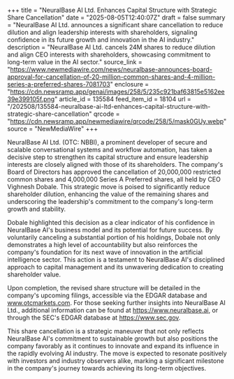 +++
title = "NeuralBase AI Ltd. Enhances Capital Structure with Strategic Share Cancellation"
date = "2025-08-05T12:40:07Z"
draft = false
summary = "NeuralBase AI Ltd. announces a significant share cancellation to reduce dilution and align leadership interests with shareholders, signaling confidence in its future growth and innovation in the AI industry."
description = "NeuralBase AI Ltd. cancels 24M shares to reduce dilution and align CEO interests with shareholders, showcasing commitment to long-term value in the AI sector."
source_link = "https://www.newmediawire.com/news/neuralbase-announces-board-approval-for-cancellation-of-20-million-common-shares-and-4-million-series-a-preferred-shares-7081703"
enclosure = "https://cdn.newsramp.app/genai/images/258/5/235c921baf63815e5162ee39e399105f.png"
article_id = 135584
feed_item_id = 18104
url = "/202508/135584-neuralbase-ai-ltd-enhances-capital-structure-with-strategic-share-cancellation"
qrcode = "https://cdn.newsramp.app/newmediawire/qrcode/258/5/mask0GUy.webp"
source = "NewMediaWire"
+++

<p>NeuralBase AI Ltd. (OTC: NBBI), a prominent developer of secure and scalable conversational systems and workflow automation, has taken a decisive step to strengthen its capital structure and ensure leadership interests are closely aligned with those of its shareholders. The company's Board of Directors has approved the cancellation of 20,000,000 restricted common shares and 4,000,000 Series A Preferred shares, all held by CEO Vighnesh Dobale. This strategic move is poised to significantly reduce shareholder dilution, enhancing the value of the remaining shares and underscoring the leadership's commitment to the company's long-term growth and stability.</p><p>Dobale highlighted this decision as a clear indicator of his confidence in NeuralBase AI's business model and its potential for future success. By voluntarily canceling a substantial portion of his holdings, Dobale not only demonstrates a high level of accountability but also reinforces the company's foundation for its next wave of innovation in the artificial intelligence sector. This action is a testament to NeuralBase AI's disciplined approach to capital management and its unwavering dedication to creating shareholder value.</p><p>Upon completion, the revised share structure will be detailed in the company's upcoming filings, accessible via the EDGAR database and <a href='https://www.otcmarkets.com' rel='nofollow' target='_blank'>www.otcmarkets.com</a>. For those seeking further insights into NeuralBase AI Ltd., additional information can be found at <a href='https://www.neuralbase.ai' rel='nofollow' target='_blank'>https://www.neuralbase.ai</a>, or through the SEC's EDGAR database at <a href='https://www.sec.gov' rel='nofollow' target='_blank'>https://www.sec.gov</a>.</p><p>This share cancellation is a strategic maneuver that not only reflects NeuralBase AI's commitment to sustainable growth but also positions the company favorably as it continues to innovate and expand its influence in the rapidly evolving AI industry. The move is expected to resonate positively with investors and industry observers alike, marking a significant milestone in the company's journey towards achieving its long-term objectives.</p>